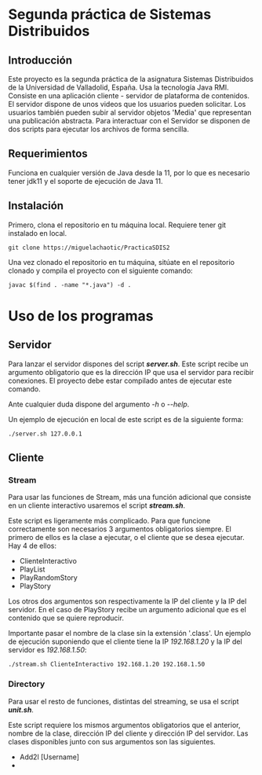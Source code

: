 # Segunda práctica de Sistemas Distribuidos

## Introducción

Este proyecto es la segunda práctica de la asignatura Sistemas Distribuidos de la Universidad de Valladolid, España. Usa la tecnología Java RMI.
Consiste en una aplicación cliente - servidor de plataforma de contenidos. El servidor dispone de unos videos que los usuarios pueden solicitar. 
Los usuarios también pueden subir al servidor objetos 'Media' que representan una publicación abstracta. Para interactuar con el Servidor se disponen de dos scripts para ejecutar los archivos de forma sencilla.

## Requerimientos

Funciona en cualquier versión de Java desde la 11, por lo que es necesario tener jdk11 y el soporte de ejecución de Java 11.

## Instalación

Primero, clona el repositorio en tu máquina local. Requiere tener git instalado en local.

```
git clone https://miguelachaotic/PracticaSDIS2
```

Una vez clonado el repositorio en tu máquina, sitúate en el repositorio clonado y compila el proyecto con el siguiente comando:

```
javac $(find . -name "*.java") -d .
```

# Uso de los programas

## Servidor

Para lanzar el servidor dispones del script **_server.sh_**. Este script recibe un argumento obligatorio que es la dirección IP que usa el servidor para recibir conexiones. El proyecto debe estar compilado antes de ejecutar este comando.

Ante cualquier duda dispone del argumento *_-h_* o *_--help_*.

Un ejemplo de ejecución en local de este script es de la siguiente forma:

```
./server.sh 127.0.0.1
```


## Cliente

### Stream

Para usar las funciones de Stream, más una función adicional que consiste en un cliente interactivo usaremos el script **_stream.sh_**.

Este script es ligeramente más complicado. Para que funcione correctamente son necesarios 3 argumentos obligatorios siempre. El primero de ellos es la clase a ejecutar, o el cliente que se desea ejecutar. Hay 4 de ellos:

- ClienteInteractivo
- PlayList
- PlayRandomStory
- PlayStory <Media>

Los otros dos argumentos son respectivamente la IP del cliente y la IP del servidor. En el caso de PlayStory recibe un argumento adicional que es el contenido que se quiere reproducir.

Importante pasar el nombre de la clase sin la extensión '.class'.  Un ejemplo de ejecución suponiendo que el cliente tiene la IP *_192.168.1.20_* y la IP del servidor es *_192.168.1.50_*:
```
./stream.sh ClienteInteractivo 192.168.1.20 192.168.1.50
```

### Directory

Para usar el resto de funciones, distintas del streaming, se usa el script **_unit.sh_**.

Este script requiere los mismos argumentos obligatorios que el anterior, nombre de la clase, dirección IP del cliente y dirección IP del servidor. Las clases disponibles junto con sus argumentos
son las siguientes.

- Add2l <Media> [Username]
- 




























